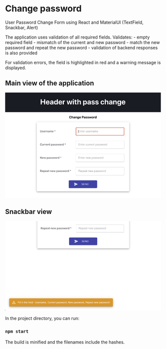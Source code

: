 # Change password
  User Password Change Form using React and MaterialUI (TextField, Snackbar, Alert)

The application uses validation of all required fields. Validates:
    - empty required field
    - mismatch of the current and new password
    - match the new password and repeat the new password
    - validation of backend responses is also provided

For validation errors, the field is highlighted in red and a warning message is displayed.


  ## Main view of the application
<p align='center'>
<img src='./src/media/screen1.png' width='600' alt='Main view of the application'>
</p>


  ## Snackbar view
<p align='center'>
<img src='./src/media/screen2.png' width='600' alt='Snackbar view'>
</p>

In the project directory, you can run:

### `npm start`

The build is minified and the filenames include the hashes.<br />